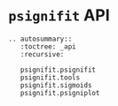 # `psignifit` API
```{eval-rst}
.. autosummary::
   :toctree: _api
   :recursive:

   psignifit.psignifit
   psignifit.tools
   psignifit.sigmoids
   psignifit.psigniplot

```
